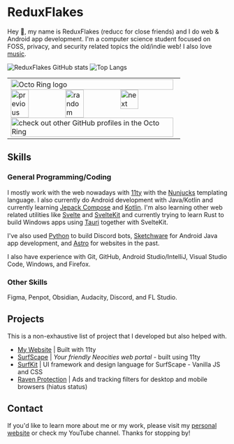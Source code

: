 # ReduxFlakes

Hey 👋, my name is ReduxFlakes (reducc for close friends) and I do web & Android app development. I'm a computer science student focused on FOSS, privacy, and security related topics the old/indie web! I also love [music](https://www.last.fm/user/ReduxFlakes).

![ReduxFlakes GitHub stats](https://github-readme-stats.vercel.app/api?username=ReduxFlakes&show_icons=true&theme=gruvbox)
![Top Langs](https://github-readme-stats.vercel.app/api/top-langs/?username=ReduxFlakes&layout=compact&theme=gruvbox)

<table><tbody><tr><td><a href="https://octo-ring.com/"><img src="https://octo-ring.com/static/img/widget/top.png" width="99%" alt="Octo Ring logo" align="top"></a><br><a href="https://octo-ring.com/p/ReduxFlakes/prev"><img src="https://octo-ring.com/static/img/widget/prev.png" width="33%" alt="previous" align="top" title="previous profile"></a><a href="https://octo-ring.com/p/ReduxFlakes/random"><img src="https://octo-ring.com/static/img/widget/random.png" width="33%" alt="random" align="top" title="random profile"></a><a href="https://octo-ring.com/p/ReduxFlakes/next"><img src="https://octo-ring.com/static/img/widget/next.png" width="33%" alt="next" align="top" title="next profile"></a><br><a href="https://octo-ring.com/"><img src="https://octo-ring.com/static/img/widget/bottom.png" width="99%" alt="check out other GitHub profiles in the Octo Ring" align="top"></a></td></tr></tbody></table> 

## Skills

### General Programming/Coding

I mostly work with the web nowadays with [11ty](https://www.11ty.dev/) with the [Nunjucks](https://mozilla.github.io/nunjucks/) templating language. I also currently do Android development with Java/Kotlin and currently learning [Jepack Compose](https://developer.android.com/develop/ui/compose) and [Kotlin](https://kotlinlang.org/). I'm also learning other web related utilities like [Svelte](https://svelte.dev/) and [SvelteKit](https://kit.svelte.dev/) and currently trying to learn Rust to build Windows apps using [Tauri](https://tauri.app/) together with SvelteKit.

I've also used [Python](https://www.python.org/) to build Discord bots, [Sketchware](https://github.com/Sketchware-Pro/Sketchware-Pro) for Android Java app development, and [Astro](https://astro.build/) for websites in the past.

I also have experience with Git, GitHub, Android Studio/IntelliJ, Visual Studio Code, Windows, and Firefox.

### Other Skills

Figma, Penpot, Obsidian, Audacity, Discord, and FL Studio.

## Projects

This is a non-exhaustive list of project that I developed but also helped with.

- [My Website](https://reduxflakes.neocities.org) | Built with 11ty
- [SurfScape](https://github.com/SurfScape) | _Your friendly Neocities web portal_ - built using 11ty
- [SurfKit](https://github.com/SurfScape/surfkit) | UI framework and design language for SurfScape - Vanilla JS and CSS
- [Raven Protection](https://codeberg.org/ReduxFlakes/raven-protection) | Ads and tracking filters for desktop and mobile browsers (hiatus status)

## Contact

If you'd like to learn more about me or my work, please visit my [personal website](https://reduxflakes.neocities.org) or check my YouTube channel. Thanks for stopping by!
